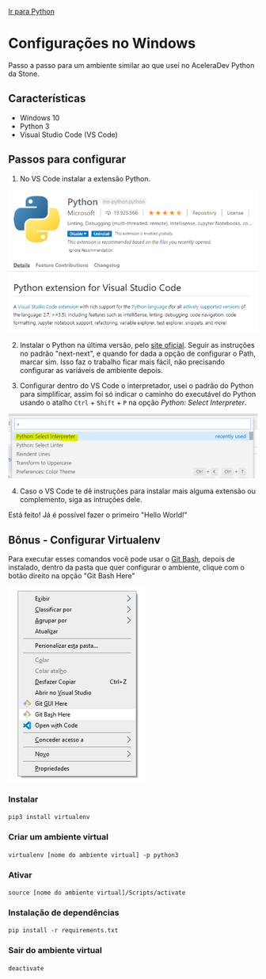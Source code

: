 [Ir para Python](python.md)

# Configurações no Windows

Passo a passo para um ambiente similar ao que usei no AceleraDev Python da Stone.

## Características

- Windows 10
- Python 3
- Visual Studio Code (VS Code)

## Passos para configurar

1. No VS Code instalar a extensão Python.

![Extensão Python dentro do VS Code](img/vs-code-python.png)

2. Instalar o Python na última versão, pelo [site oficial](https://www.python.org/).
   Seguir as instruções no padrão "next-next", e quando for dada a opção de configurar o Path, marcar sim. Isso faz o trabalho ficar mais fácil, não precisando configurar as variáveis de ambiente depois.


3. Configurar dentro do VS Code o interpretador, usei o padrão do Python para simplificar, assim foi só indicar o caminho do executável do Python usando o atalho `Ctrl` + `Shift` + `P` na opção *Python: Select Interpreter*.

![Opção no VS Code](img/vs-code-interpreter.png)

4. Caso o VS Code te dê instruções para instalar mais alguma extensão ou complemento, siga as intruções dele.


Está feito! Já é possível fazer o primeiro "Hello World!"


## Bônus - Configurar Virtualenv

Para executar esses comandos você pode usar o [Git Bash](https://gitforwindows.org/), depois de instalado, dentro da pasta que quer configurar o ambiente, clique com o botão direito na opção "Git Bash Here"

![Git Bash Here](img/git-bash-here.png)

### Instalar

`pip3 install virtualenv`

### Criar um ambiente virtual

`virtualenv [nome do ambiente virtual] -p python3`

### Ativar

`source [nome do ambiente virtual]/Scripts/activate`

### Instalação de dependências

`pip install -r requirements.txt`

### Sair do ambiente virtual

`deactivate`
